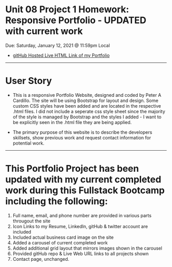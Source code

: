 # Unit 08 Project 1 Homework: Responsive Portfolio - UPDATED with current work

Due: Saturday, January 12, 2021 @ 11:59pm Local

  - [gitHub Hosted Live HTML Link of my Portfolio](https://streamingturtles.github.io/Portfolio_update_PAC/index.html)

<hr>

# User Story

* This is a responsive Portfolio Website, designed and coded by Peter A Cardillo. The site will be using Bootstrap for layout and design. Some custom CSS styles have been added and are located in the respective .html files. I did not include a seperate css style sheet since the majority of the style is managed by Bootstrap and the styles I added - I want to be explicitly seen in the .html file they are being applied.

* The primary purpose of this website is to describe the developers skillsets, show previous work and request contact information for potential work.

<hr>


# This Portfolio Project has been updated with my current completed work during this Fullstack Bootcamp including the following:

1. Full name, email, and phone number are provided in various parts througout the site
2. Icon Links to my Resume, LinkedIn, gitHub & twitter account are included
3. Included actual business card image on the site
4. Added a carousel of current completed work
5. Added additional grid layout that mirrors images shown in the carousel
6. Provided gitHub repo & Live Web URL links to all projects shown
7. Contact page, unchanged.  


